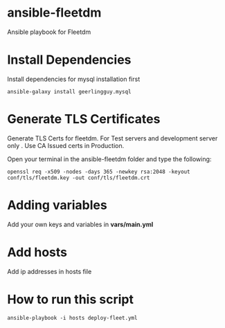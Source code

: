 # ansible-fleetdm
Ansible playbook for Fleetdm

# Install Dependencies 
Install dependencies for mysql installation first 
```
ansible-galaxy install geerlingguy.mysql
```
# Generate TLS Certificates
Generate TLS Certs for fleetdm.
For Test servers and development server only . Use CA Issued certs in Production.

Open your terminal in the ansible-fleetdm folder and type the following: 
```
openssl req -x509 -nodes -days 365 -newkey rsa:2048 -keyout conf/tls/fleetdm.key -out conf/tls/fleetdm.crt
```

# Adding variables 
Add your own keys and variables in **vars/main.yml** 

# Add hosts 
Add ip addresses in hosts file 

# How to run this script
```
ansible-playbook -i hosts deploy-fleet.yml
